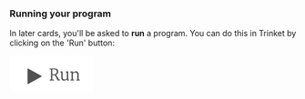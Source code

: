 ### Running your program

In later cards, you'll be asked to **run** a program. You can do this in Trinket by clicking on the 'Run' button:

![The Trinket run button](images/runButton.png)